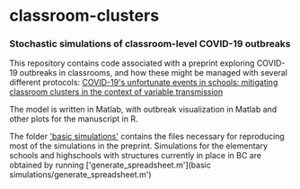 # classroom-clusters

### Stochastic simulations of classroom-level COVID-19 outbreaks 


This repository contains code associated with a preprint exploring COVID-19 outbreaks in classrooms, and how these might be managed with 
several different protocols: [COVID-19's unfortunate events in schools: mitigating classroom clusters in the context of variable transmission](https://www.medrxiv.org/content/10.1101/2020.10.20.20216267v1)

The model is written in Matlab, with outbreak visualization in Matlab and other plots for the manuscript in R. 

The folder ['basic simulations'](basic%20simulations) contains the files necessary for reproducing most of the simulations in the preprint. Simulations for the elementary schools and highschools with structures currently in place in BC are obtained by running ['generate_spreadsheet.m'](basic simulations/generate_spreadsheet.m')





